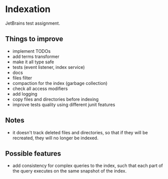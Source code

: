 # Indexation
JetBrains test assignment.

## Things to improve

- implement TODOs
- add terms transformer
- make it all type safe
- tests (event listener, index service)
- docs
- files filter
- compaction for the index (garbage collection)
- check all access modifiers
- add logging
- copy files and directories before indexing
- improve tests quality using different junit features

## Notes

- it doesn't track deleted files and directories, so that if they will be recreated, they will no longer be indexed.

## Possible features

- add consistency for complex queries to the index, such that each part of the query executes on the same snapshot of the index.